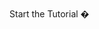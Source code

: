 <br />
<docs-internal-link-button href="~/start/getting-started/native_setup.md">
  <span slot="text">Start the Tutorial �</span>
</docs-internal-link-button>